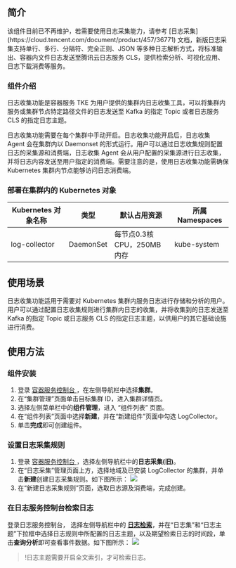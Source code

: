 ## 简介


<dx-alert infotype="alarm" title=" ">
该组件目前已不再维护，若需要使用日志采集能力，请参考 [日志采集](https://cloud.tencent.com/document/product/457/36771) 文档，新版日志采集支持单行、多行、分隔符、完全正则、JSON 等多种日志解析方式，将标准输出、容器内文件日志发送至腾讯云日志服务 CLS，提供检索分析、可视化应用、日志下载消费等服务。

</dx-alert>



### 组件介绍

日志收集功能是容器服务 TKE 为用户提供的集群内日志收集工具，可以将集群内服务或集群节点特定路径文件的日志发送至 Kafka 的指定 Topic 或者日志服务 CLS 的指定日志主题。

日志收集功能需要在每个集群中手动开启。日志收集功能开启后，日志收集 Agent 会在集群内以 Daemonset 的形式运行。用户可以通过日志收集规则配置日志的采集源和消费端，日志收集 Agent 会从用户配置的采集源进行日志收集，并将日志内容发送至用户指定的消费端。需要注意的是，使用日志收集功能需确保 Kubernetes 集群内节点能够访问日志消费端。

### 部署在集群内的 Kubernetes 对象



| Kubernetes 对象名称 | 类型        | 默认占用资源              | 所属 Namespaces |
| -------------- | --------- | ------------------- | ------------ |
| log-collector  | DaemonSet | 每节点0.3核 CPU，250MB内存 | kube-system  |

## 使用场景 

日志收集功能适用于需要对 Kubernetes 集群内服务日志进行存储和分析的用户。用户可以通过配置日志收集规则进行集群内日志的收集，并将收集到的日志发送至 Kafka 的指定 Topic 或日志服务 CLS 的指定日志主题，以供用户的其它基础设施进行消费。


## 使用方法

### 组件安装

1. 登录 [容器服务控制台 ](https://console.qcloud.com/tke2)，在左侧导航栏中选择**集群**。
2. 在“集群管理”页面单击目标集群 ID，进入集群详情页。
3. 选择左侧菜单栏中的**组件管理**，进入 “组件列表” 页面。
4. 在“组件列表”页面中选择**新建**，并在“新建组件”页面中勾选 LogCollector。
5. 单击**完成**即可创建组件。

### 设置日志采集规则
1. 登录 [容器服务控制台 ](https://console.cloud.tencent.com/tke2/log?rid=1)，选择左侧导航栏中的**日志采集(旧)**。
2. 在“日志采集”管理页面上方，选择地域及已安装 LogCollector 的集群，并单击**新建**创建日志采集规则。如下图所示：
![](https://main.qcloudimg.com/raw/7285a504bcef8d1370e3f9e0abab1d0c.png)
3. 在“新建日志采集规则”页面，选取日志源及消费端，完成创建。





### 在日志服务控制台检索日志

登录日志服务控制台， 选择左侧导航栏中的 **[日志检索](https://console.cloud.tencent.com/cls/search)**，并在“日志集”和“日志主题”下拉框中选择日志规则中所配置的日志主题，以及期望检索日志的时间段，单击**查询分析**即可查看事件数据。如下图所示：
![](https://main.qcloudimg.com/raw/7b30875bb8f4e7bf057291d210dc0d0c.png)

>!日志主题需要开启全文索引，才可检索日志。
